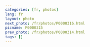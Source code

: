```yaml
---
categories: [fr, photos]
lang: fr
layout: photo
next_photo: /fr/photos/P0000316.html
picname: P0000315
prev_photo: /fr/photos/P0000314.html
tags: []
---
```

